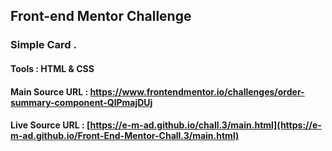 ## Front-end Mentor Challenge 
### Simple Card .
#### Tools : HTML & CSS 
#### Main Source URL : https://www.frontendmentor.io/challenges/order-summary-component-QlPmajDUj 
#### Live Source URL : [https://e-m-ad.github.io/chall.3/main.html](https://e-m-ad.github.io/Front-End-Mentor-Chall.3/main.html)
